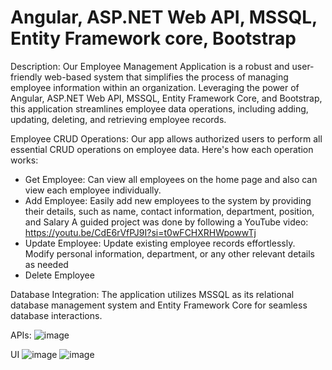 # Angular, ASP.NET Web API, MSSQL, Entity Framework core, Bootstrap
Description:
Our Employee Management Application is a robust and user-friendly web-based system that simplifies the process of managing employee information within an organization. Leveraging the power of Angular, ASP.NET Web API, MSSQL, Entity Framework Core, and Bootstrap, this application streamlines employee data operations, including adding, updating, deleting, and retrieving employee records.

Employee CRUD Operations: 
Our app allows authorized users to perform all essential CRUD operations on employee data. Here's how each operation works:
- Get Employee: Can view all employees on the home page and also can view each employee individually.
- Add Employee: Easily add new employees to the system by providing their details, such as name, contact information, department, position, and Salary
A guided project was done by following a YouTube video: https://youtu.be/CdE6rVfPJ9I?si=t0wFCHXRHWpowwTj
- Update Employee: Update existing employee records effortlessly. Modify personal information, department, or any other relevant details as needed
- Delete Employee

Database Integration: The application utilizes MSSQL as its relational database management system and Entity Framework Core for seamless database interactions. 

APIs:
![image](https://github.com/DuliniC/Angular_dotNet_FullstackApp/assets/97654533/3eee6eb4-265e-456a-ab2a-e2db239c4b30)

UI
![image](https://github.com/DuliniC/Angular_dotNet_FullstackApp/assets/97654533/c53a2ad5-45f7-40d2-9537-6bd72105c929)
![image](https://github.com/DuliniC/Angular_dotNet_FullstackApp/assets/97654533/f5398b1c-9670-4479-bffa-b8ae0adbbc72)
